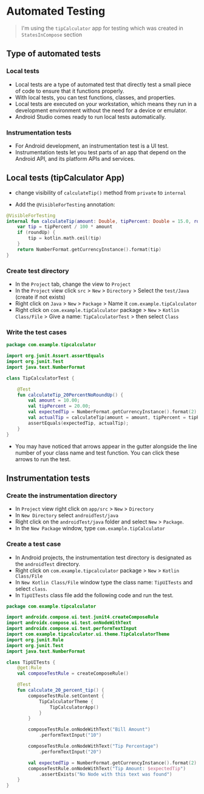 # Automated Testing

> I'm using the `tipCalculator` app for testing which was created in `StatesInCompose` section

## Type of automated tests

### Local tests

- Local tests are a type of automated test that directly test a small piece of code to ensure that it functions properly.
- With local tests, you can test functions, classes, and properties.
- Local tests are executed on your workstation, which means they run in a development environment without the need for a device or emulator.
- Android Studio comes ready to run local tests automatically.

### Instrumentation tests

- For Android development, an instrumentation test is a UI test.
- Instrumentation tests let you test parts of an app that depend on the Android API, and its platform APIs and services.

## Local tests (tipCalculator App)

- change visibility of `calculateTip()` method from `private` to `internal`

- Add the `@VisibleForTesting` annotation:

```kotlin
@VisibleForTesting
internal fun calculateTip(amount: Double, tipPercent: Double = 15.0, roundUp: Boolean): String {
    var tip = tipPercent / 100 * amount
    if (roundUp) {
        tip = kotlin.math.ceil(tip)
    }
    return NumberFormat.getCurrencyInstance().format(tip)
}
```

### Create test directory

- In the `Project` tab, change the view to `Project`
- In the `Project` view click `src` > `New` > `Directory` > Select the `test/Java` (create if not exists)
- Right click on `Java` > `New` > `Package` > Name it `com.example.tipCalculator`
- Right click on `com.example.tipCalculator` package > `New` > `Kotlin Class/File` > Give a name: `TipCalculatorTest` > then select `Class`

### Write the test cases

```kotlin
package com.example.tipcalculator

import org.junit.Assert.assertEquals
import org.junit.Test
import java.text.NumberFormat

class TipCalculatorTest {

    @Test
    fun calculateTip_20PercentNoRoundUp() {
        val amount = 10.00;
        val tipPercent = 20.00;
        val expectedTip = NumberFormat.getCurrencyInstance().format(2);
        val actualTip = calculateTip(amount = amount, tipPercent = tipPercent, false);
        assertEquals(expectedTip, actualTip);
    }
}
```

- You may have noticed that arrows appear in the gutter alongside the line number of your class name and test function. You can click these arrows to run the test.

## Instrumentation tests

### Create the instrumentation directory

- In `Project` view right click on `app/src` > `New` > `Directory`
- In `New Directory` select `androidTest/java`
- Right click on the `androidTest/java` folder and select `New` > `Package`.
- In the `New Package` window, type `com.example.tipCalculator`

### Create a test case

- In Android projects, the instrumentation test directory is designated as the `androidTest` directory.
- Right click on `com.example.tipcalculator` package > `New` > `Kotlin Class/File`
- In `New Kotlin Class/File` window type the class name: `TipUITests` and select `class`.
- In `TipUITests` class file add the following code and run the test.

```kotlin
package com.example.tipcalculator

import androidx.compose.ui.test.junit4.createComposeRule
import androidx.compose.ui.test.onNodeWithText
import androidx.compose.ui.test.performTextInput
import com.example.tipcalculator.ui.theme.TipCalculatorTheme
import org.junit.Rule
import org.junit.Test
import java.text.NumberFormat

class TipUITests {
    @get:Rule
    val composeTestRule = createComposeRule()

    @Test
    fun calculate_20_percent_tip() {
        composeTestRule.setContent {
            TipCalculatorTheme {
                TipCalculatorApp()
            }
        }

        composeTestRule.onNodeWithText("Bill Amount")
            .performTextInput("10")

        composeTestRule.onNodeWithText("Tip Percentage")
            .performTextInput("20")

        val expectedTip = NumberFormat.getCurrencyInstance().format(2)
        composeTestRule.onNodeWithText("Tip Amount: $expectedTip")
            .assertExists("No Node with this text was found")
    }
}
```

